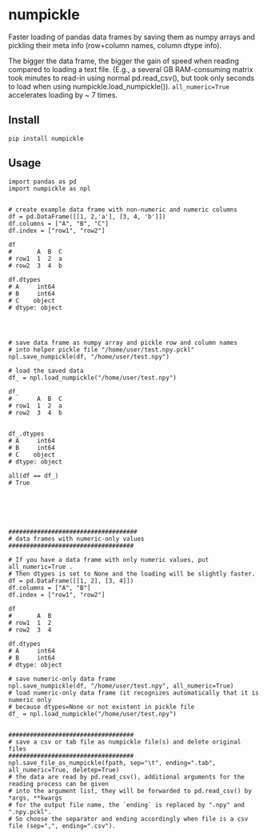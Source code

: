 
# numpickle

Faster loading of pandas data frames by saving them as numpy arrays and pickling their meta info (row+column names, column dtype info).

The bigger the data frame, the bigger the gain of speed when reading compared to loading a text file.
(E.g., a several GB RAM-consuming matrix took minutes to read-in using normal pd.read_csv(), but took only seconds to load when using numpickle.load_numpickle()).
`all_numeric=True` accelerates loading by ~ 7 times.

## Install

```pip install numpickle```

## Usage

```
import pandas as pd
import numpickle as npl


# create example data frame with non-numeric and numeric columns
df = pd.DataFrame([[1, 2,'a'], [3, 4, 'b']])
df.columns = ["A", "B", "C"]
df.index = ["row1", "row2"]

df
#       A  B  C
# row1  1  2  a
# row2  3  4  b

df.dtypes
# A     int64
# B     int64
# C    object
# dtype: object




# save data frame as numpy array and pickle row and column names
# into helper pickle file "/home/user/test.npy.pckl"
npl.save_numpickle(df, "/home/user/test.npy")

# load the saved data
df_ = npl.load_numpickle("/home/user/test.npy")

df_
#       A  B  C
# row1  1  2  a
# row2  3  4  b


df_.dtypes
# A     int64
# B     int64
# C    object
# dtype: object

all(df == df_)
# True






####################################
# data frames with numeric-only values
###################################

# If you have a data frame with only numeric values, put all_numeric=True .
# Then dtypes is set to None and the loading will be slightly faster.
df = pd.DataFrame([[1, 2], [3, 4]])
df.columns = ["A", "B"]
df.index = ["row1", "row2"]

df
#       A  B
# row1  1  2
# row2  3  4

df.dtypes
# A     int64
# B     int64
# dtype: object

# save numeric-only data frame
npl.save_numpickle(df, "/home/user/test.npy", all_numeric=True)
# load numeric-only data frame (it recognizes automatically that it is numeric only
# because dtypes=None or not existent in pickle file
df_ = npl.load_numpickle("/home/user/test.npy")


###################################
# save a csv or tab file as numpickle file(s) and delete original files
###################################
npl.save_file_as_numpickle(fpath, sep="\t", ending=".tab", all_numeric=True, deletep=True)
# the data are read by pd.read_csv(), additional arguments for the reading process can be given
# into the argument list, they will be forwarded to pd.read_csv() by *args, **kwargs
# for the output file name, the `ending` is replaced by ".npy" and ".npy.pckl".
# So choose the separator and ending accordingly when file is a csv file (sep=",", ending=".csv").
```


